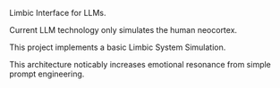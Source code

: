Limbic Interface for LLMs.

Current LLM technology only simulates the human neocortex.

This project implements a basic Limbic System Simulation.

This architecture noticably increases emotional resonance from simple prompt engineering.
